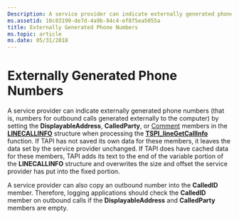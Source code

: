 ```yaml
---
Description: A service provider can indicate externally generated phone numbers by setting members of the LINECALLINFO structure when processing the TSPI\_lineGetCallInfo function.
ms.assetid: 10c83199-de7d-4a9b-84c4-ef8f5ea5055a
title: Externally Generated Phone Numbers
ms.topic: article
ms.date: 05/31/2018
---
```


# Externally Generated Phone Numbers

A service provider can indicate externally generated phone numbers (that is, numbers for outbound calls generated externally to the computer) by setting the **DisplayableAddress**, **CalledParty**, or [Comment](https://msdn.microsoft.com/en-us/library/ms726934(v=VS.85).aspx) members in the [**LINECALLINFO**](https://msdn.microsoft.com/en-us/library/ms735527(v=VS.85).aspx) structure when processing the [**TSPI\_lineGetCallInfo**](https://msdn.microsoft.com/en-us/library/ms725566(v=VS.85).aspx) function. If TAPI has not saved its own data for these members, it leaves the data set by the service provider unchanged. If TAPI does have cached data for these members, TAPI adds its text to the end of the variable portion of the **LINECALLINFO** structure and overwrites the size and offset the service provider has put into the fixed portion.

A service provider can also copy an outbound number into the **CalledID** member. Therefore, logging applications should check the **CalledID** member on outbound calls if the **DisplayableAddress** and **CalledParty** members are empty.

 

 



